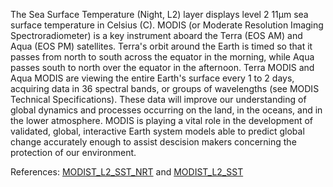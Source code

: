The Sea Surface Temperature (Night, L2) layer displays level 2 11µm sea surface temperature in Celsius (C). MODIS (or Moderate Resolution Imaging Spectroradiometer) is a key instrument aboard the Terra (EOS AM) and Aqua (EOS PM) satellites. Terra's orbit around the Earth is timed so that it passes from north to south across the equator in the morning, while Aqua passes south to north over the equator in the afternoon. Terra MODIS and Aqua MODIS are viewing the entire Earth's surface every 1 to 2 days, acquiring data in 36 spectral bands, or groups of wavelengths (see MODIS Technical Specifications). These data will improve our understanding of global dynamics and processes occurring on the land, in the oceans, and in the lower atmosphere. MODIS is playing a vital role in the development of validated, global, interactive Earth system models able to predict global change accurately enough to assist descision makers concerning the protection of our environment.

References: [MODIST_L2_SST_NRT](https://cmr.earthdata.nasa.gov/search/concepts/C1641917076-OB_DAAC.html) and [MODIST_L2_SST](https://cmr.earthdata.nasa.gov/search/concepts/C1615934250-OB_DAAC.html)